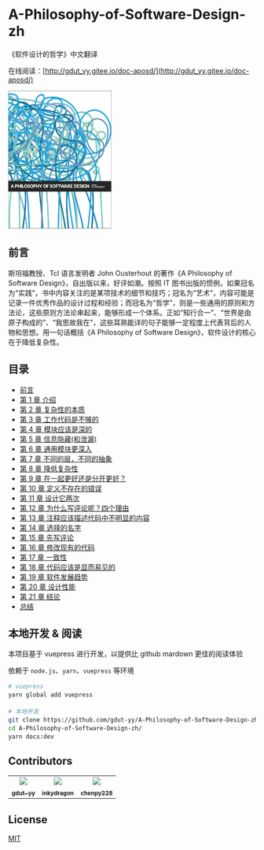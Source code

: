# A-Philosophy-of-Software-Design-zh

《软件设计的哲学》中文翻译

在线阅读：[http://gdut_yy.gitee.io/doc-aposd/](http://gdut_yy.gitee.io/doc-aposd/)

<div style="inline">
  <img src="./docs/cover.jpeg" width="210px" height="280px" />
</div>

## 前言

斯坦福教授、Tcl 语言发明者 John Ousterhout 的著作《A Philosophy of Software Design》，自出版以来，好评如潮。按照 IT 图书出版的惯例，如果冠名为“实践”，书中内容关注的是某项技术的细节和技巧；冠名为“艺术”，内容可能是记录一件优秀作品的设计过程和经验；而冠名为“哲学”，则是一些通用的原则和方法论，这些原则方法论串起来，能够形成一个体系。正如”知行合一”、“世界是由原子构成的”、“我思故我在”，这些耳熟能详的句子能够一定程度上代表背后的人物和思想。用一句话概括《A Philosophy of Software Design》，软件设计的核心在于降低复杂性。

## 目录

- [前言](docs/preface.md)
- [第 1 章 介绍](docs/ch1.md)
- [第 2 章 复杂性的本质](docs/ch2.md)
- [第 3 章 工作代码是不够的](docs/ch3.md)
- [第 4 章 模块应该是深的](docs/ch4.md)
- [第 5 章 信息隐藏(和泄漏)](docs/ch5.md)
- [第 6 章 通用模块更深入](docs/ch6.md)
- [第 7 章 不同的层，不同的抽象](docs/ch7.md)
- [第 8 章 降低复杂性](docs/ch8.md)
- [第 9 章 在一起更好还是分开更好？](docs/ch9.md)
- [第 10 章 定义不存在的错误](docs/ch10.md)
- [第 11 章 设计它两次](docs/ch11.md)
- [第 12 章 为什么写评论呢？四个理由](docs/ch12.md)
- [第 13 章 注释应该描述代码中不明显的内容](docs/ch13.md)
- [第 14 章 选择的名字](docs/ch14.md)
- [第 15 章 先写评论](docs/ch15.md)
- [第 16 章 修改现有的代码](docs/ch16.md)
- [第 17 章 一致性](docs/ch17.md)
- [第 18 章 代码应该是显而易见的](docs/ch18.md)
- [第 19 章 软件发展趋势](docs/ch19.md)
- [第 20 章 设计性能](docs/ch20.md)
- [第 21 章 结论](docs/ch21.md)
- [总结](docs/summary.md)

## 本地开发 & 阅读

本项目基于 vuepress 进行开发，以提供比 github mardown 更佳的阅读体验

依赖于 `node.js`、`yarn`、`vuepress` 等环境

```sh
# vuepress
yarn global add vuepress

# 本地开发
git clone https://github.com/gdut-yy/A-Philosophy-of-Software-Design-zh.git
cd A-Philosophy-of-Software-Design-zh/
yarn docs:dev
```

## Contributors

<table>
  <tr>
    <td align="center"><a href="https://gdut-yy.github.io/"><img src="https://avatars2.githubusercontent.com/u/33390928?s=460&v=4" width="100px;" /><br /><sub><b>gdut-yy</b></sub></a><br /></td>
    <td align="center"><a href="https://github.com/inkydragon"><img src="https://avatars1.githubusercontent.com/u/5158738?s=460&u=b9cbd51a3d1bbff1df994214e50058b9b3a9715a&v=4" width="100px;" /><br /><sub><b>inkydragon</b></sub></a><br /></td>
    <td align="center"><a href="https://github.com/chenpy228"><img src="https://avatars2.githubusercontent.com/u/5305370?s=460&v=4" width="100px;" /><br /><sub><b>chenpy228</b></sub></a><br /></td>    
  </tr>
</table>

## License

[MIT](https://github.com/gdut-yy/A-Philosophy-of-Software-Design-zh/blob/master/LICENSE)
